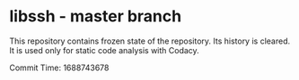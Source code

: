 # libssh - master branch

This repository contains frozen state of the repository.
Its history is cleared. It is used only for static code
analysis with Codacy.

Commit Time: 1688743678